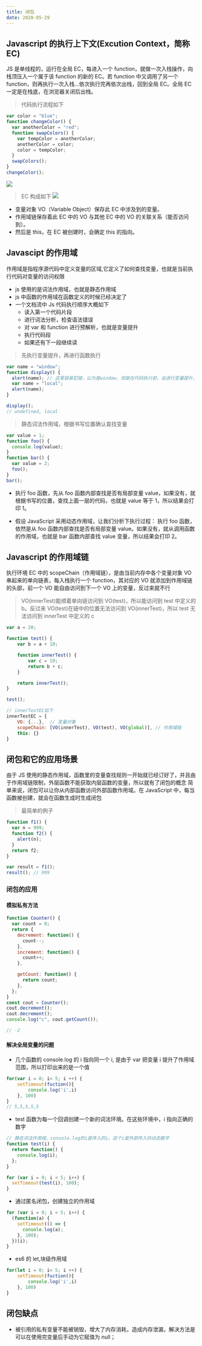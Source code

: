 ```yaml
---
title: 闭包
date: 2020-05-29
---
```


## Javascript 的执行上下文(Excution Context，简称 EC)

JS 是单线程的，运行在全局 EC，每进入一个 function，就做一次入栈操作，向栈顶压入一个属于该 function 的新的 EC。若 function 中又调用了另一个 function，则再执行一次入栈…依次执行完再依次出栈，回到全局 EC。全局 EC 一定是在栈底，在浏览器关闭后出栈。

> 代码执行流程如下

```js
var color = "blue";
function changeColor() {
  var anotherColor = "red";
  function swapColors() {
    var tempColor = anotherColor;
    anotherColor = color;
    color = tempColor;
  }
  swapColors();
}
changeColor();
```

![](https://tva1.sinaimg.cn/large/0081Kckwly1gkneoa3wgyj31jo0geta7.jpg)

> EC 构成如下
> ![](https://tva1.sinaimg.cn/large/0081Kckwly1gknjdiw43fj30jg0bsaag.jpg)

- 变量对象 VO（Variable Object）保存此 EC 中涉及到的变量。
- 作用域链保存着此 EC 中的 VO 与其他 EC 中的 VO 的关联关系（能否访问到）。
- 然后是 this，在 EC 被创建时，会确定 this 的指向。

## Javascipt 的作用域

作用域是指程序源代码中定义变量的区域,它定义了如何查找变量，也就是当前执行代码对变量的访问权限

- js 使用的是词法作用域，也就是静态作用域
- js 中函数的作用域在函数定义的时候已经决定了
- 一个文档流中 Js 代码执行顺序大概如下
  - 读入第一个代码片段
  - 进行词法分析，检查语法错误
  - 对 var 和 function 进行预解析，也就是变量提升
  - 执行代码段
  - 如果还有下一段继续读

> 先执行变量提升，再进行函数执行

```js
var name = "window";
function display() {
  alert(name); // 这里容易犯错，以为是window，但是在代码执行前，会进行变量提升，var name,所以是undefined
  var name = "local";
  alert(name);
}

display();
// undefined, local
```

> 静态词法作用域，根据书写位置确认查找变量

```js
var value = 1;
function foo() {
  console.log(value);
}
function bar() {
  var value = 2;
  foo();
}
bar();
```

- 执行 foo 函数，先从 foo 函数内部查找是否有局部变量 value，如果没有，就根据书写的位置，查找上面一层的代码，也就是 value 等于 1，所以结果会打印 1。

- 假设 JavaScript 采用动态作用域，让我们分析下执行过程：
  执行 foo 函数，依然是从 foo 函数内部查找是否有局部变量 value。如果没有，就从调用函数的作用域，也就是 bar 函数内部查找 value 变量，所以结果会打印 2。

## Javascript 的作用域链

执行环境 EC 中的 scopeChain（作用域链），是由当前内存中各个变量对象 VO 串起来的单向链表，每入栈执行一个 function，其对应的 VO 就添加到作用域链的头部，前一个 VO 能自由访问到下一个 VO 上的变量，反过来就不行

> VO(innerTest)能顺着单向链访问到 VO(test)，所以能访问到 test 中定义的 b。反过来 VO(test)在链中的位置无法访问到 VO(innerTest)，所以 test 无法访问到 innerTest 中定义的 c

```js
var a = 20;

function test() {
    var b = a + 10;

    function innerTest() {
        var c = 10;
        return b + c;
    }

    return innerTest();
}

test();

// innerTestEC如下
innerTestEC = {
    VO: {...},  // 变量对象
    scopeChain: [VO(innerTest), VO(test), VO(global)], // 作用域链
    this: {}
}

```

## 闭包和它的应用场景

由于 JS 使用的静态作用域，函数里的变量查找规则一开始就已经订好了，并且由于作用域链限制，外层函数不能获取内层函数的变量，所以就有了闭包的概念
简单来说，闭包可以让你从内部函数访问外部函数作用域。在 JavaScript 中，每当函数被创建，就会在函数生成时生成闭包

> 最简单的例子

```js
function f1() {
  var n = 999;
  function f2() {
    alert(n);
  }
  return f2;
}

var result = f1();
result(); // 999
```

### 闭包的应用

#### 模拟私有方法

```js
function Counter() {
  var count = 0;
  return {
    decrement: function() {
      count--;
    },
    increment: function() {
      count++;
    },

    getCount: function() {
      return count;
    },
  };
}
const cout = Counter();
cout.decrement();
cout.decrement();
console.log("c", cout.getCount());

// -2
```

#### 解决全局变量的问题

- 几个函数的 console.log 的 i 指向同一个 i, 是由于 var 把变量 i 提升了作用域范围，所以打印出来的是一个值

```js
for(var i = 0; i< 5; i ++) {
    setTimeout(fuction(){
        console.log('i',i)
    }, 100)
}
// 5,5,5,5,5
```

- test 函数为每一个回调创建一个新的词法环境。在这些环境中，i 指向正确的数字

```js
// 静态词法作用域，console.log的i是传入的i，这个i是外部传入的动态数字
function test(i) {
  return function() {
    console.log(i);
  };
}

for (var i = 0; i < 5; i++) {
  setTimeout(test(i), 100);
}
```

- 通过匿名闭包，创建独立的作用域

```js
for (var i = 0; i < 5; i++) {
  (function(a) {
    setTimeout(() => {
      console.log(a);
    }, 100);
  })(i);
}
```

- es6 的 let,块级作用域

```js
for(let i = 0; i< 5; i ++) {
    setTimeout(fuction(){
        console.log('i',i)
    }, 100)
}
```

## 闭包缺点

- 被引用的私有变量不能被销毁，增大了内存消耗，造成内存泄漏，解决方法是可以在使用完变量后手动为它赋值为 null；
